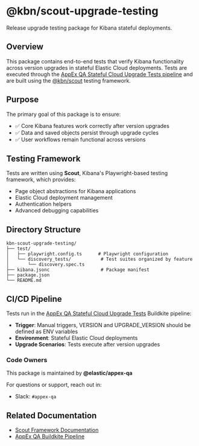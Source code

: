 # @kbn/scout-upgrade-testing

Release upgrade testing package for Kibana stateful deployments.

## Overview

This package contains end-to-end tests that verify Kibana functionality across version upgrades in stateful Elastic Cloud deployments. Tests are executed through the [AppEx QA Stateful Cloud Upgrade Tests pipeline](https://buildkite.com/elastic/appex-qa-stateful-cloud-upgrade-tests) and are built using the [@kbn/scout](../kbn-scout) testing framework.

## Purpose

The primary goal of this package is to ensure:

- ✅ Core Kibana features work correctly after version upgrades
- ✅ Data and saved objects persist through upgrade cycles
- ✅ User workflows remain functional across versions

## Testing Framework

Tests are written using **Scout**, Kibana's Playwright-based testing framework, which provides:

- Page object abstractions for Kibana applications
- Elastic Cloud deployment management
- Authentication helpers
- Advanced debugging capabilities

## Directory Structure

```
kbn-scout-upgrade-testing/
├── test/
│   ├── playwright.config.ts      # Playwright configuration
│   └── discovery_tests/           # Test suites organized by feature
│       └── discovery.spec.ts
├── kibana.jsonc                   # Package manifest
├── package.json
└── README.md
```

## CI/CD Pipeline

Tests run in the [AppEx QA Stateful Cloud Upgrade Tests](https://buildkite.com/elastic/appex-qa-stateful-cloud-upgrade-tests) Buildkite pipeline:

- **Trigger**: Manual triggers, VERSION and UPGRADE_VERSION should be defined as ENV variables
- **Environment**: Stateful Elastic Cloud deployments
- **Upgrade Scenarios**: Tests execute after version upgrades

### Code Owners

This package is maintained by **@elastic/appex-qa**

For questions or support, reach out in:
- Slack: `#appex-qa`

## Related Documentation

- [Scout Framework Documentation](src/platform/packages/shared/kbn-scout/README.md)
- [AppEx QA Buildkite Pipeline](https://buildkite.com/elastic/appex-qa-stateful-cloud-upgrade-tests)
